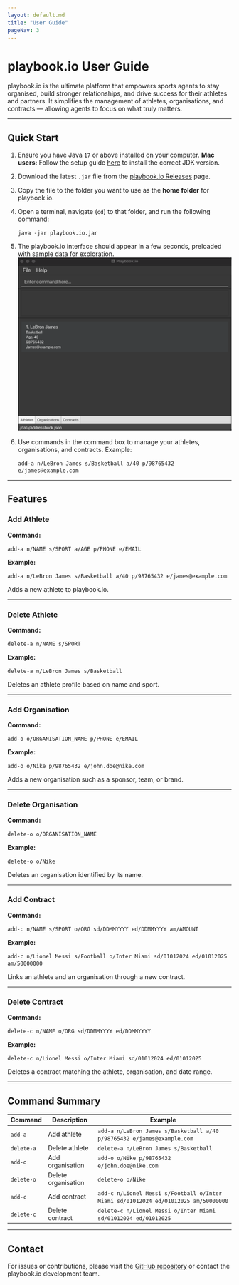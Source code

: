 ```yaml
---
layout: default.md
title: "User Guide"
pageNav: 3
---
```


# playbook.io User Guide

playbook.io is the ultimate platform that empowers sports agents to stay organised, build stronger relationships, and
drive success for their athletes and partners. It simplifies the management of athletes, organisations, and contracts —
allowing agents to focus on what truly matters.
<!-- * Table of Contents -->
<page-nav-print />

--------------------------------------------------------------------------------------------------------------------

## Quick Start

1. Ensure you have Java `17` or above installed on your computer.
   **Mac users:** Follow the setup guide [here](https://se-education.org/guides/tutorials/javaInstallationMac.html) to
   install the correct JDK version.

2. Download the latest `.jar` file from
   the [playbook.io Releases](https://github.com/AY2526S1-CS2103T-F13-3/tp/releases) page.

3. Copy the file to the folder you want to use as the **home folder** for playbook.io.

4. Open a terminal, navigate (`cd`) to that folder, and run the following command:
   ```
   java -jar playbook.io.jar
   ```

5. The playbook.io interface should appear in a few seconds, preloaded with sample data for exploration.
   ![Ui](images/Ui.png)

6. Use commands in the command box to manage your athletes, organisations, and contracts.
   Example:
   ```
   add-a n/LeBron James s/Basketball a/40 p/98765432 e/james@example.com
   ```

---

## Features

### Add Athlete

**Command:**

```
add-a n/NAME s/SPORT a/AGE p/PHONE e/EMAIL
```

**Example:**

```
add-a n/LeBron James s/Basketball a/40 p/98765432 e/james@example.com
```

Adds a new athlete to playbook.io.

---

### Delete Athlete

**Command:**

```
delete-a n/NAME s/SPORT
```

**Example:**

```
delete-a n/LeBron James s/Basketball
```

Deletes an athlete profile based on name and sport.

---

### Add Organisation

**Command:**

```
add-o o/ORGANISATION_NAME p/PHONE e/EMAIL
```

**Example:**

```
add-o o/Nike p/98765432 e/john.doe@nike.com
```

Adds a new organisation such as a sponsor, team, or brand.

---

### Delete Organisation

**Command:**

```
delete-o o/ORGANISATION_NAME
```

**Example:**

```
delete-o o/Nike
```

Deletes an organisation identified by its name.

---

### Add Contract

**Command:**

```
add-c n/NAME s/SPORT o/ORG sd/DDMMYYYY ed/DDMMYYYY am/AMOUNT
```

**Example:**

```
add-c n/Lionel Messi s/Football o/Inter Miami sd/01012024 ed/01012025 am/50000000
```

Links an athlete and an organisation through a new contract.

---

### Delete Contract

**Command:**

```
delete-c n/NAME o/ORG sd/DDMMYYYY ed/DDMMYYYY
```

**Example:**

```
delete-c n/Lionel Messi o/Inter Miami sd/01012024 ed/01012025
```

Deletes a contract matching the athlete, organisation, and date range.

---

## Command Summary

| Command    | Description         | Example                                                                             |
|------------|---------------------|-------------------------------------------------------------------------------------|
| `add-a`    | Add athlete         | `add-a n/LeBron James s/Basketball a/40 p/98765432 e/james@example.com`             |
| `delete-a` | Delete athlete      | `delete-a n/LeBron James s/Basketball  `                                            |
| `add-o`    | Add organisation    | `add-o o/Nike p/98765432 e/john.doe@nike.com`                                       |
| `delete-o` | Delete organisation | `delete-o o/Nike `                                                                  |
| `add-c`    | Add contract        | `add-c n/Lionel Messi s/Football o/Inter Miami sd/01012024 ed/01012025 am/50000000` |
| `delete-c` | Delete contract     | `delete-c n/Lionel Messi o/Inter Miami sd/01012024 ed/01012025`                     |

---

## Contact

For issues or contributions, please visit the [GitHub repository](https://github.com/AY2526S1-CS2103T-F13-3/tp) or
contact
the playbook.io development team.
